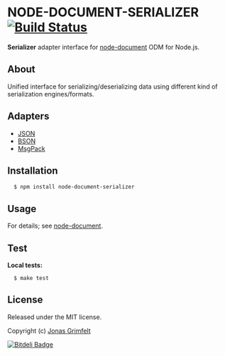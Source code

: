 # NODE-DOCUMENT-SERIALIZER [![Build Status](https://secure.travis-ci.org/grimen/node-document-serializer.png)](http://travis-ci.org/grimen/node-document-serializer)

**Serializer** adapter interface for [node-document](https://github.com/grimen/node-document) ODM for Node.js.


## About

Unified interface for serializing/deserializing data using different kind of serialization engines/formats.


## Adapters

* [JSON](https://github.com/grimen/node-document-serializer-json)
* [BSON](https://github.com/grimen/node-document-serializer-bson)
* [MsgPack](https://github.com/grimen/node-document-serializer-msgpack)


## Installation

```shell
  $ npm install node-document-serializer
```


## Usage

For details; see [node-document](https://github.com/grimen/node-document).


## Test

**Local tests:**

```shell
  $ make test
```


## License

Released under the MIT license.

Copyright (c) [Jonas Grimfelt](http://github.com/grimen)


[![Bitdeli Badge](https://d2weczhvl823v0.cloudfront.net/grimen/node-document-serializer/trend.png)](https://bitdeli.com/free "Bitdeli Badge")

